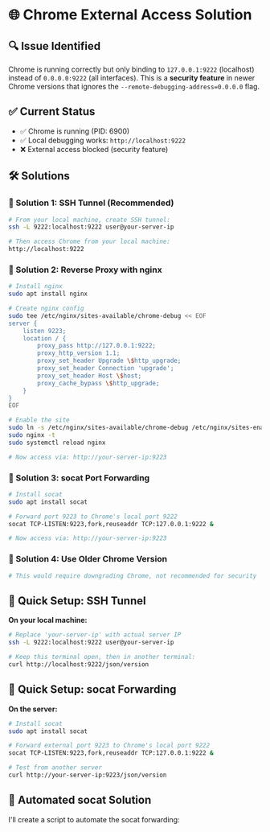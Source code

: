 # 🌐 Chrome External Access Solution

## 🔍 **Issue Identified**

Chrome is running correctly but only binding to `127.0.0.1:9222` (localhost) instead of `0.0.0.0:9222` (all interfaces). This is a **security feature** in newer Chrome versions that ignores the `--remote-debugging-address=0.0.0.0` flag.

## ✅ **Current Status**
- ✅ Chrome is running (PID: 6900)
- ✅ Local debugging works: `http://localhost:9222`
- ❌ External access blocked (security feature)

## 🛠️ **Solutions**

### **🎯 Solution 1: SSH Tunnel (Recommended)**
```bash
# From your local machine, create SSH tunnel:
ssh -L 9222:localhost:9222 user@your-server-ip

# Then access Chrome from your local machine:
http://localhost:9222
```

### **🎯 Solution 2: Reverse Proxy with nginx**
```bash
# Install nginx
sudo apt install nginx

# Create nginx config
sudo tee /etc/nginx/sites-available/chrome-debug << EOF
server {
    listen 9223;
    location / {
        proxy_pass http://127.0.0.1:9222;
        proxy_http_version 1.1;
        proxy_set_header Upgrade \$http_upgrade;
        proxy_set_header Connection 'upgrade';
        proxy_set_header Host \$host;
        proxy_cache_bypass \$http_upgrade;
    }
}
EOF

# Enable the site
sudo ln -s /etc/nginx/sites-available/chrome-debug /etc/nginx/sites-enabled/
sudo nginx -t
sudo systemctl reload nginx

# Now access via: http://your-server-ip:9223
```

### **🎯 Solution 3: socat Port Forwarding**
```bash
# Install socat
sudo apt install socat

# Forward port 9223 to Chrome's local port 9222
socat TCP-LISTEN:9223,fork,reuseaddr TCP:127.0.0.1:9222 &

# Now access via: http://your-server-ip:9223
```

### **🎯 Solution 4: Use Older Chrome Version**
```bash
# This would require downgrading Chrome, not recommended for security
```

## 🚀 **Quick Setup: SSH Tunnel**

**On your local machine:**
```bash
# Replace 'your-server-ip' with actual server IP
ssh -L 9222:localhost:9222 user@your-server-ip

# Keep this terminal open, then in another terminal:
curl http://localhost:9222/json/version
```

## 🚀 **Quick Setup: socat Forwarding**

**On the server:**
```bash
# Install socat
sudo apt install socat

# Forward external port 9223 to Chrome's local port 9222
socat TCP-LISTEN:9223,fork,reuseaddr TCP:127.0.0.1:9222 &

# Test from another server
curl http://your-server-ip:9223/json/version
```

## 🔧 **Automated socat Solution**

I'll create a script to automate the socat forwarding:
